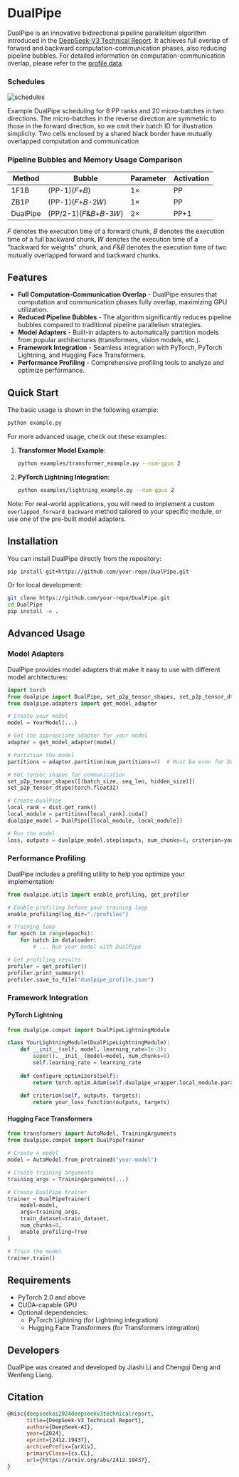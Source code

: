 # DualPipe

DualPipe is an innovative bidirectional pipeline parallelism algorithm introduced in the [DeepSeek-V3 Technical Report](https://arxiv.org/pdf/2412.19437). It achieves full overlap of forward and backward computation-communication phases, also reducing pipeline bubbles. For detailed information on computation-communication overlap, please refer to the [profile data](https://github.com/deepseek-ai/profile-data).

### Schedules

![schedules](images/schedules.png)

Example DualPipe scheduling for 8 PP ranks and 20 micro-batches in two directions.
The micro-batches in the reverse direction are symmetric to those in the forward direction, so
we omit their batch ID for illustration simplicity. Two cells enclosed by a shared black border
have mutually overlapped computation and communication

### Pipeline Bubbles and Memory Usage Comparison

| Method      | Bubble                          | Parameter | Activation |
|-------------|---------------------------------|-----------|------------|
| 1F1B        | (PP-1)(𝐹+𝐵)                     | 1×        | PP         |
| ZB1P        | (PP-1)(𝐹+𝐵-2𝑊)                  | 1×        | PP         |
| DualPipe    | (PP/2-1)(𝐹&𝐵+𝐵-3𝑊)             | 2×        | PP+1       |

𝐹 denotes the execution time of a forward chunk, 𝐵 denotes the execution time of a
full backward chunk, 𝑊 denotes the execution time of a "backward for weights" chunk, and 𝐹&𝐵
denotes the execution time of two mutually overlapped forward and backward chunks.

## Features

- **Full Computation-Communication Overlap** - DualPipe ensures that computation and communication phases fully overlap, maximizing GPU utilization.
- **Reduced Pipeline Bubbles** - The algorithm significantly reduces pipeline bubbles compared to traditional pipeline parallelism strategies.
- **Model Adapters** - Built-in adapters to automatically partition models from popular architectures (transformers, vision models, etc.).
- **Framework Integration** - Seamless integration with PyTorch, PyTorch Lightning, and Hugging Face Transformers.
- **Performance Profiling** - Comprehensive profiling tools to analyze and optimize performance.

## Quick Start

The basic usage is shown in the following example:

```bash
python example.py
```

For more advanced usage, check out these examples:

1. **Transformer Model Example**:
   ```bash
   python examples/transformer_example.py --num-gpus 2
   ```

2. **PyTorch Lightning Integration**:
   ```bash
   python examples/lightning_example.py --num-gpus 2
   ```

Note: For real-world applications, you will need to implement a custom `overlapped_forward_backward` method tailored to your specific module, or use one of the pre-built model adapters.

## Installation

You can install DualPipe directly from the repository:

```bash
pip install git+https://github.com/your-repo/DualPipe.git
```

Or for local development:

```bash
git clone https://github.com/your-repo/DualPipe.git
cd DualPipe
pip install -e .
```

## Advanced Usage

### Model Adapters

DualPipe provides model adapters that make it easy to use with different model architectures:

```python
import torch
from dualpipe import DualPipe, set_p2p_tensor_shapes, set_p2p_tensor_dtype
from dualpipe.adapters import get_model_adapter

# Create your model
model = YourModel(...)

# Get the appropriate adapter for your model
adapter = get_model_adapter(model)

# Partition the model
partitions = adapter.partition(num_partitions=4)  # Must be even for DualPipe

# Set tensor shapes for communication
set_p2p_tensor_shapes([(batch_size, seq_len, hidden_size)])
set_p2p_tensor_dtype(torch.float32)

# Create DualPipe
local_rank = dist.get_rank()
local_module = partitions[local_rank].cuda()
dualpipe_model = DualPipe([local_module, local_module])

# Run the model
loss, outputs = dualpipe_model.step(inputs, num_chunks=8, criterion=your_loss_fn, labels=(labels,))
```

### Performance Profiling

DualPipe includes a profiling utility to help you optimize your implementation:

```python
from dualpipe.utils import enable_profiling, get_profiler

# Enable profiling before your training loop
enable_profiling(log_dir="./profiles")

# Training loop
for epoch in range(epochs):
    for batch in dataloader:
        # ... Run your model with DualPipe

# Get profiling results
profiler = get_profiler()
profiler.print_summary()
profiler.save_to_file("dualpipe_profile.json")
```

### Framework Integration

#### PyTorch Lightning

```python
from dualpipe.compat import DualPipeLightningModule

class YourLightningModule(DualPipeLightningModule):
    def __init__(self, model, learning_rate=1e-3):
        super().__init__(model=model, num_chunks=8)
        self.learning_rate = learning_rate
    
    def configure_optimizers(self):
        return torch.optim.Adam(self.dualpipe_wrapper.local_module.parameters(), lr=self.learning_rate)
    
    def criterion(self, outputs, targets):
        return your_loss_function(outputs, targets)
```

#### Hugging Face Transformers

```python
from transformers import AutoModel, TrainingArguments
from dualpipe.compat import DualPipeTrainer

# Create a model
model = AutoModel.from_pretrained("your-model")

# Create training arguments
training_args = TrainingArguments(...)

# Create DualPipe trainer
trainer = DualPipeTrainer(
    model=model,
    args=training_args,
    train_dataset=train_dataset,
    num_chunks=8,
    enable_profiling=True
)

# Train the model
trainer.train()
```

## Requirements

- PyTorch 2.0 and above
- CUDA-capable GPU
- Optional dependencies:
  - PyTorch Lightning (for Lightning integration)
  - Hugging Face Transformers (for Transformers integration)

## Developers

DualPipe was created and developed by Jiashi Li and Chengqi Deng and Wenfeng Liang.

## Citation

```bibtex
@misc{deepseekai2024deepseekv3technicalreport,
      title={DeepSeek-V3 Technical Report}, 
      author={DeepSeek-AI},
      year={2024},
      eprint={2412.19437},
      archivePrefix={arXiv},
      primaryClass={cs.CL},
      url={https://arxiv.org/abs/2412.19437}, 
}
```
